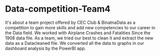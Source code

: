 # Data-competition-Team4

It's about a team project offered by CEC Club & BinatnaData as a competition to gain more skills and add new competencies to our career in the Data field.
We worked with Airplane Crashes and Fatalities Since the 1908 data file.
As a team, we tried our best to clean it and extract the new data as a Datacleaned file.
We converted all the data to graphs in our dashboard analysis by the PowerBI app.
